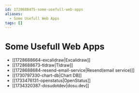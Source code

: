 ```yaml
---
id: 1728688475-some-usefull-web-apps
aliases:
  - Some Usefull Web Apps
tags: []
---
```


# Some Usefull Web Apps

- [[1728688664-excalidraw|Excalidraw]]
- [[1728688673-tldraw|Tldraw]]
- [[1728688684-resend-email-service|Resend(email service)]]
- [[1730797330-chart-db|Chart DB]]
- [[1733476131-openstatus|OpenStatus]]
- [[1734320387-dosudotdev|dosu.dev]]
